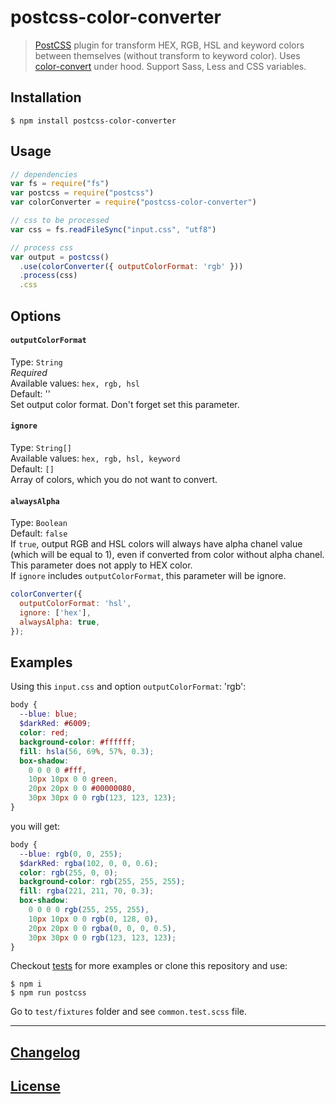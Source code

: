 # postcss-color-converter

> [PostCSS](https://github.com/postcss/postcss) plugin for transform HEX, RGB, HSL and keyword colors between themselves (without transform to keyword color). Uses [color-convert](https://www.npmjs.com/package/color-convert) under hood. Support Sass, Less and CSS variables.

## Installation

```console
$ npm install postcss-color-converter
```

## Usage

```js
// dependencies
var fs = require("fs")
var postcss = require("postcss")
var colorConverter = require("postcss-color-converter")

// css to be processed
var css = fs.readFileSync("input.css", "utf8")

// process css
var output = postcss()
  .use(colorConverter({ outputColorFormat: 'rgb' }))
  .process(css)
  .css
```

## Options

#### `outputColorFormat`
Type: `String`<br>
_Required_<br>
Available values: `hex, rgb, hsl`<br>
Default: ''<br>
Set output color format. Don't forget set this parameter.

#### `ignore`
Type: `String[]`<br>
Available values: `hex, rgb, hsl, keyword`<br>
Default: `[]`<br>
Array of colors, which you do not want to convert.

#### `alwaysAlpha`
Type: `Boolean`<br>
Default: `false`<br>
If `true`, output RGB and HSL colors will always have alpha chanel value (which will be equal to 1), even if converted from color without alpha chanel. This parameter does not apply to HEX color.<br>
If `ignore` includes `outputColorFormat`, this parameter will be ignore.

```js
colorConverter({
  outputColorFormat: 'hsl',
  ignore: ['hex'],
  alwaysAlpha: true,
});
```

## Examples

Using this `input.css` and option `outputColorFormat`: 'rgb':

```scss
body {
  --blue: blue;
  $darkRed: #6009;
  color: red;
  background-color: #ffffff;
  fill: hsla(56, 69%, 57%, 0.3);
  box-shadow:
    0 0 0 0 #fff,
    10px 10px 0 0 green,
    20px 20px 0 0 #00000080,
    30px 30px 0 0 rgb(123, 123, 123);
}

```

you will get:

```scss
body {
  --blue: rgb(0, 0, 255);
  $darkRed: rgba(102, 0, 0, 0.6);
  color: rgb(255, 0, 0);
  background-color: rgb(255, 255, 255);
  fill: rgba(221, 211, 70, 0.3);
  box-shadow:
    0 0 0 0 rgb(255, 255, 255),
    10px 10px 0 0 rgb(0, 128, 0),
    20px 20px 0 0 rgba(0, 0, 0, 0.5),
    30px 30px 0 0 rgb(123, 123, 123);
}
```

Checkout [tests](test) for more examples or clone this repository and use:

```console
$ npm i
$ npm run postcss
```

Go to `test/fixtures` folder and see `common.test.scss` file.

---

## [Changelog](CHANGELOG.md)

## [License](LICENSE)
